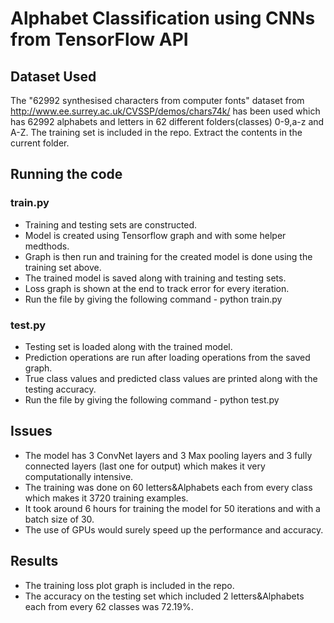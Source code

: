 # Alphabet Classification using CNNs from TensorFlow API

## Dataset Used 

The "62992 synthesised characters from computer fonts" dataset from http://www.ee.surrey.ac.uk/CVSSP/demos/chars74k/ has been used which has 62992 alphabets and letters in 62 different folders(classes) 0-9,a-z and A-Z. The training set is included in the repo. Extract the contents in the current folder.

## Running the code

### train.py
* Training and testing sets are constructed. 
* Model is created using Tensorflow graph and with some helper medthods.
* Graph is then run and training for the created model is done using the training set above.
* The trained model is saved along with training and testing sets.
* Loss graph is shown at the end to track error for every iteration.
* Run the file by giving the following command - python train.py

### test.py
* Testing set is loaded along with the trained model.
* Prediction operations are run after loading operations from the saved graph.
* True class values and predicted class values are printed along with the testing accuracy.
* Run the file by giving the following command - python test.py

## Issues

* The model has 3 ConvNet layers and 3 Max pooling layers and 3 fully connected layers (last one for output) which makes it very computationally intensive.
* The training was done on 60 letters&Alphabets each from every class which makes it 3720 training examples.
* It took around 6 hours for training the model for 50 iterations and with a batch size of 30.
* The use of GPUs would surely speed up the performance and accuracy.

## Results

* The training loss plot graph is included in the repo.
* The accuracy on the testing set which included 2 letters&Alphabets each from every 62 classes was 72.19%.
